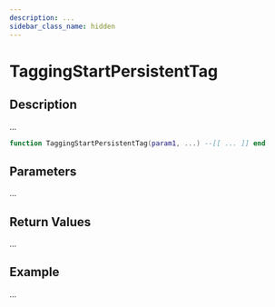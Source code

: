 ```yaml
---
description: ...
sidebar_class_name: hidden
---
```


# TaggingStartPersistentTag

## Description

...

```lua
function TaggingStartPersistentTag(param1, ...) --[[ ... ]] end
```

## Parameters

...

## Return Values

...

## Example

...

